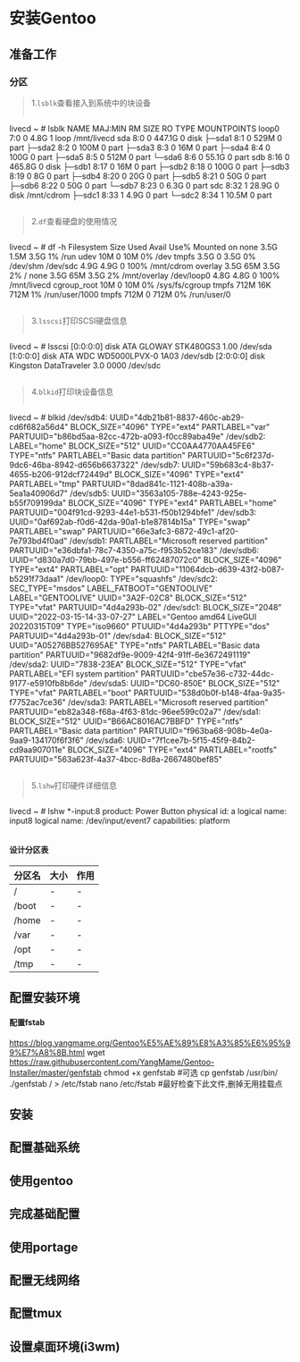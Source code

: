 # 安装Gentoo
## 准备工作
### 分区
> 1.`lsblk`查看接入到系统中的块设备
> ```shell
livecd ~ # lsblk
NAME   MAJ:MIN RM   SIZE RO TYPE MOUNTPOINTS
loop0    7:0    0   4.8G  1 loop /mnt/livecd
sda      8:0    0 447.1G  0 disk
├─sda1   8:1    0   529M  0 part
├─sda2   8:2    0   100M  0 part
├─sda3   8:3    0    16M  0 part
├─sda4   8:4    0   100G  0 part
├─sda5   8:5    0   512M  0 part
└─sda6   8:6    0  55.1G  0 part
sdb      8:16   0 465.8G  0 disk
├─sdb1   8:17   0    16M  0 part
├─sdb2   8:18   0   100G  0 part
├─sdb3   8:19   0     8G  0 part
├─sdb4   8:20   0    20G  0 part
├─sdb5   8:21   0    50G  0 part
├─sdb6   8:22   0    50G  0 part
└─sdb7   8:23   0   6.3G  0 part
sdc      8:32   1  28.9G  0 disk /mnt/cdrom
├─sdc1   8:33   1   4.9G  0 part
└─sdc2   8:34   1  10.5M  0 part
> ```

> 2.`df`查看硬盘的使用情况
>```shell
livecd ~ # df -h
Filesystem      Size  Used Avail Use% Mounted on
none            3.5G  1.5M  3.5G   1% /run
udev             10M     0   10M   0% /dev
tmpfs           3.5G     0  3.5G   0% /dev/shm
/dev/sdc        4.9G  4.9G     0 100% /mnt/cdrom
overlay         3.5G   65M  3.5G   2% /
none            3.5G   65M  3.5G   2% /mnt/overlay
/dev/loop0      4.8G  4.8G     0 100% /mnt/livecd
cgroup_root      10M     0   10M   0% /sys/fs/cgroup
tmpfs           712M   16K  712M   1% /run/user/1000
tmpfs           712M     0  712M   0% /run/user/0
>```

> 3.`lsscsi`打印SCSI硬盘信息
> ```shell
livecd ~ # lsscsi
[0:0:0:0]    disk    ATA      GLOWAY STK480GS3 1.00  /dev/sda
[1:0:0:0]    disk    ATA      WDC WD5000LPVX-0 1A03  /dev/sdb
[2:0:0:0]    disk    Kingston DataTraveler 3.0 0000  /dev/sdc
> ```

> 4.`blkid`打印块设备信息
>```shell
livecd ~ # blkid
/dev/sdb4: UUID="4db21b81-8837-460c-ab29-cd6f682a56d4" BLOCK_SIZE="4096" TYPE="ext4" PARTLABEL="var" PARTUUID="b86bd5aa-82cc-472b-a093-f0cc89aba49e"
/dev/sdb2: LABEL="home" BLOCK_SIZE="512" UUID="CC0AA4770AA45FE6" TYPE="ntfs" PARTLABEL="Basic data partition" PARTUUID="5c6f237d-9dc6-46ba-8942-d656b6637322"
/dev/sdb7: UUID="59b683c4-8b37-4655-b206-912dcf72449d" BLOCK_SIZE="4096" TYPE="ext4" PARTLABEL="tmp" PARTUUID="8dad841c-1121-408b-a39a-5ea1a40906d7"
/dev/sdb5: UUID="3563a105-788e-4243-925e-b55f709199da" BLOCK_SIZE="4096" TYPE="ext4" PARTLABEL="home" PARTUUID="004f91cd-9293-44e1-b531-f50b1294bfe1"
/dev/sdb3: UUID="0af692ab-f0d6-42da-90a1-b1e87814b15a" TYPE="swap" PARTLABEL="swap" PARTUUID="66e3afc3-6872-49c1-af20-7e793bd4f0ad"
/dev/sdb1: PARTLABEL="Microsoft reserved partition" PARTUUID="e36dbfa1-78c7-4350-a75c-f953b52ce183"
/dev/sdb6: UUID="d830a7d0-79bb-497e-b556-ff62487072c0" BLOCK_SIZE="4096" TYPE="ext4" PARTLABEL="opt" PARTUUID="11064dcb-d639-43f2-b087-b5291f73daa1"
/dev/loop0: TYPE="squashfs"
/dev/sdc2: SEC_TYPE="msdos" LABEL_FATBOOT="GENTOOLIVE" LABEL="GENTOOLIVE" UUID="3A2F-02C8" BLOCK_SIZE="512" TYPE="vfat" PARTUUID="4d4a293b-02"
/dev/sdc1: BLOCK_SIZE="2048" UUID="2022-03-15-14-33-07-27" LABEL="Gentoo amd64 LiveGUI 20220315T09" TYPE="iso9660" PTUUID="4d4a293b" PTTYPE="dos" PARTUUID="4d4a293b-01"
/dev/sda4: BLOCK_SIZE="512" UUID="A05276BB527695AE" TYPE="ntfs" PARTLABEL="Basic data partition" PARTUUID="9682df9e-9009-42f4-91ff-6e3672491119"
/dev/sda2: UUID="7838-23EA" BLOCK_SIZE="512" TYPE="vfat" PARTLABEL="EFI system partition" PARTUUID="cbe57e36-c732-44dc-9177-e5910fb8b6de"
/dev/sda5: UUID="DC60-850E" BLOCK_SIZE="512" TYPE="vfat" PARTLABEL="boot" PARTUUID="538d0b0f-b148-4faa-9a35-f7752ac7ce36"
/dev/sda3: PARTLABEL="Microsoft reserved partition" PARTUUID="eb82a348-f68a-4f63-81dc-96ee599c02a7"
/dev/sda1: BLOCK_SIZE="512" UUID="B66AC8016AC7BBFD" TYPE="ntfs" PARTLABEL="Basic data partition" PARTUUID="f963ba68-908b-4e0a-9aa9-134170f6f3f6"
/dev/sda6: UUID="7f1cee7b-5f15-45f9-84b2-cd9aa907011e" BLOCK_SIZE="4096" TYPE="ext4" PARTLABEL="rootfs" PARTUUID="563a623f-4a37-4bcc-8d8a-2667480bef85"
>```

> 5.`lshw`打印硬件详细信息
>```shell
livecd ~ # lshw
  *-input:8
       product: Power Button
       physical id: a
       logical name: input8
       logical name: /dev/input/event7
       capabilities: platform
>```

#### 设计分区表
|分区名|大小|作用|
|-|-|-|
|/|-|-|
|/boot|-|-|
|/home|-|-|
|/var|-|-|
|/opt|-|-|
|/tmp|-|-|

## 配置安装环境

#### 配置fstab
https://blog.yangmame.org/Gentoo%E5%AE%89%E8%A3%85%E6%95%99%E7%A8%8B.html
wget https://raw.githubusercontent.com/YangMame/Gentoo-Installer/master/genfstab
chmod +x genfstab
#可选 cp genfstab /usr/bin/
./genfstab / > /etc/fstab
nano /etc/fstab #最好检查下此文件,删掉无用挂载点

## 安装

## 配置基础系统

## 使用gentoo

## 完成基础配置

## 使用portage

## 配置无线网络

## 配置tmux

## 设置桌面环境(i3wm)




